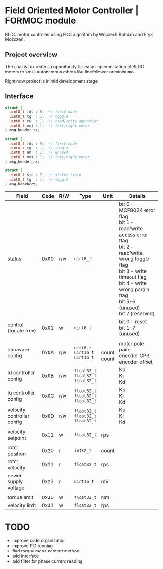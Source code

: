 # Field Oriented Motor Controller | FORMOC module
BLDC motor controller using FOC algorithm by Wojciech Bohdan and Eryk Możdżeń.

## Project overview
The goal is to create an opportunity for easy implementation of BLDC motors to small autonomous robots like linefollower or minisumo.

Right now project is in mid development stage.

## Interface

```c
struct {
  uint8_t fdc : 5;  // field code
  uint8_t tg  : 1;  // toggle
  uint8_t rw  : 1;  // read/write operation
  uint8_t mot : 1;  // left/right motor
} msg_header_tx;

struct {
  uint8_t fdc : 5;  // field code
  uint8_t tg  : 1;  // toggle
  uint8_t un  : 1;  // unused
  uint8_t mot : 1;  // left/right motor
} msg_header_rx;

struct {
  uint8_t sta : 7;  // status field
  uint8_t tg  : 1;  // toggle
} msg_hearbeat;
```

| Field                 | Code  | R/W    | Type          | Unit      | Details |
| -----                 | ----  | ---    | ----          | ----      | ------- |
| status                | 0x00  | r/w    | `uint8_t`     |           | bit 0 - MCP8024 error flag <br>bit 1 - read/write access error flag <br> bit 2 - read/write wrong toggle flag <br>  bit 3 - write timeout flag <br> bit 4 - write wrong param flag <br> bit 5-6 (unused) <br> bit 7 (reserved)        |
| control (toggle free)               | 0x01  | w    | `uint8_t`     |           | bit 0 - reset <br> bit 1-7 (unused)         |
|||||||
| hardware config          | 0x0A  | r/w    | `uint8_t` <br> `uint16_t` <br> `uint16_t` | <br> count <br> count         | motor pole pairs <br> encoder CPR <br> encoder offset  |
| Id controller config          | 0x0B  | r/w    | `float32_t` <br> `float32_t` <br> `float32_t` ||  Kp <br> Ki <br> Kd |
| Iq controller config          | 0x0C  | r/w    | `float32_t` <br> `float32_t` <br> `float32_t` ||  Kp <br> Ki <br> Kd |
| velocity controller config          | 0x0D  | r/w    | `float32_t` <br> `float32_t` <br> `float32_t` ||  Kp <br> Ki <br> Kd |
|||||||
| velocity setpoint     | 0x11 | w      | `float32_t`   | rps       |           |
|||||||
| rotor position        | 0x20 | r      | `int32_t`     | count     |
| rotor velocity        | 0x21 | r      | `float32_t`   | rps       |           |
| power supply voltage  | 0x23 | r      | `uint16_t`    | mV        |           |
|||||||
| torque limit          | 0x30 | w      | `float32_t`   | Nm        |           |
| velocity limit        | 0x31 | w      | `float32_t`   | rps       |           |

# TODO
- improve code organization
- improve PID tunning
- find torque measurement method
- add interface
- add filter for phase current reading
